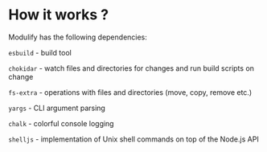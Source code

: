 # How it works ?

Modulify has the following dependencies:

`esbuild` - build tool

`chokidar` - watch files and directories for changes and run build scripts on change

`fs-extra` - operations with files and directories (move, copy, remove etc.)

`yargs` - CLI argument parsing

`chalk` - colorful console logging

`shelljs` - implementation of Unix shell commands on top of the Node.js API
